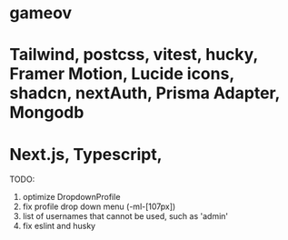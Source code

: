 # gameov

# Tailwind, postcss, vitest, hucky, Framer Motion, Lucide icons, shadcn, nextAuth, Prisma Adapter, Mongodb
# Next.js, Typescript, 


TODO:
1) optimize DropdownProfile
2) fix profile drop down menu (-ml-[107px]) 
3) list of usernames that cannot be used, such as 'admin'
4) fix eslint and husky